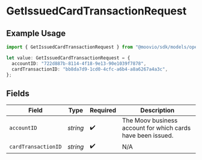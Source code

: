 # GetIssuedCardTransactionRequest

## Example Usage

```typescript
import { GetIssuedCardTransactionRequest } from "@moovio/sdk/models/operations";

let value: GetIssuedCardTransactionRequest = {
  accountID: "722d887b-8114-4f18-9e13-90e1039f7878",
  cardTransactionID: "bb8da7d9-1cd0-4cfc-a6b4-a8a6267a4a3c",
};
```

## Fields

| Field                                                       | Type                                                        | Required                                                    | Description                                                 |
| ----------------------------------------------------------- | ----------------------------------------------------------- | ----------------------------------------------------------- | ----------------------------------------------------------- |
| `accountID`                                                 | *string*                                                    | :heavy_check_mark:                                          | The Moov business account for which cards have been issued. |
| `cardTransactionID`                                         | *string*                                                    | :heavy_check_mark:                                          | N/A                                                         |